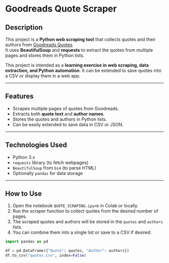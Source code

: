 # Goodreads Quote Scraper

## Description
This project is a **Python web scraping tool** that collects quotes and their authors from [Goodreads Quotes](https://www.goodreads.com/quotes).  
It uses **BeautifulSoup** and **requests** to extract the quotes from multiple pages and stores them in Python lists.  

This project is intended as a **learning exercise in web scraping, data extraction, and Python automation**. It can be extended to save quotes into a CSV or display them in a web app.

---

## Features
- Scrapes multiple pages of quotes from Goodreads.  
- Extracts both **quote text** and **author names**.  
- Stores the quotes and authors in Python lists.  
- Can be easily extended to save data in CSV or JSON.  

---

## Technologies Used
- Python 3.x  
- `requests` library (to fetch webpages)  
- `BeautifulSoup` from `bs4` (to parse HTML)  
- Optionally `pandas` for data storage  

---

## How to Use
1. Open the notebook `QUOTE_SCRAPING.ipynb` in Colab or locally.  
2. Run the scraper function to collect quotes from the desired number of pages.  
3. The scraped quotes and authors will be stored in the `quotes` and `authors` lists.  
4. You can combine them into a single list or save to a CSV if desired:

```python
import pandas as pd

df = pd.DataFrame({"Quote": quotes, "Author": authors})
df.to_csv("quotes.csv", index=False)
